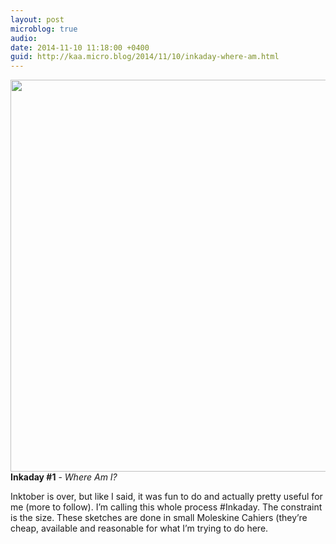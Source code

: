 ```yaml
---
layout: post
microblog: true
audio: 
date: 2014-11-10 11:18:00 +0400
guid: http://kaa.micro.blog/2014/11/10/inkaday-where-am.html
---
```

<img src="https://micro.kaa.bz/uploads/2018/03a3392bc2.jpg" alt="" width="840" height="627" class="alignnone size-full wp-image-314" /><strong>Inkaday #1</strong> - <em>Where Am I?</em>

Inktober is over, but like I said, it was fun to do and actually pretty useful for me (more to follow). I’m calling this whole process #Inkaday. The constraint is the size. These sketches are done in small Moleskine Cahiers (they’re cheap, available and reasonable for what I’m trying to do here.
